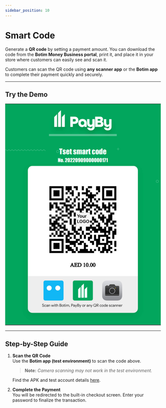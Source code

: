 ```yaml
---
sidebar_position: 10
---
```


# Smart Code

Generate a **QR code** by setting a payment amount. You can download the code from the **Botim Money Business portal**, print it, and place it in your store where customers can easily see and scan it.

Customers can scan the QR code using **any scanner app** or the **Botim app** to complete their payment quickly and securely.

---

## Try the Demo

![1](./pic/smartcode.png)

---

## Step-by-Step Guide

1. **Scan the QR Code**  
   Use the **Botim app (test environment)** to scan the code above.  
   > **Note:** *Camera scanning may not work in the test environment.*  
   
   Find the APK and test account details [here](/demos/testaccount).

2. **Complete the Payment**  
   You will be redirected to the built-in checkout screen. Enter your password to finalize the transaction.






